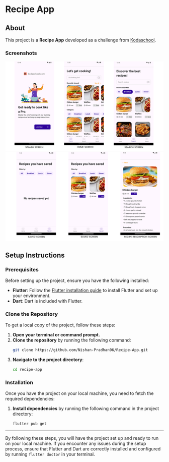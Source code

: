 # Recipe App

## About

This project is a **Recipe App** developed as a challenge from [Kodaschool](https://kodaschool.com/challenges/recipe-app/64b7021e1da180dc30641136).

### Screenshots
![App Screenshot](https://github.com/Nishan-Pradhan06/Recipe-App/blob/main/assets/banner.png)
![App Screenshot](https://github.com/Nishan-Pradhan06/Recipe-App/blob/main/assets/banner2.png)


## Setup Instructions

### Prerequisites

Before setting up the project, ensure you have the following installed:

- **Flutter**: Follow the [Flutter installation guide](https://flutter.dev/docs/get-started/install) to install Flutter and set up your environment.
- **Dart**: Dart is included with Flutter.

### Clone the Repository

To get a local copy of the project, follow these steps:

1. **Open your terminal or command prompt.**
2. **Clone the repository** by running the following command:
    ```bash
    git clone https://github.com/Nishan-Pradhan06/Recipe-App.git
    ```
3. **Navigate to the project directory**:
    ```bash
    cd recipe-app
    ```

### Installation

Once you have the project on your local machine, you need to fetch the required dependencies:

1. **Install dependencies** by running the following command in the project directory:
    ```bash
    flutter pub get
    ```

---

By following these steps, you will have the project set up and ready to run on your local machine. If you encounter any issues during the setup process, ensure that Flutter and Dart are correctly installed and configured by running `flutter doctor` in your terminal.
